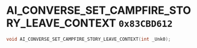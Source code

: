 # AI_CONVERSE_SET_CAMPFIRE_STORY_LEAVE_CONTEXT `0x83CBD612`

```cpp
void AI_CONVERSE_SET_CAMPFIRE_STORY_LEAVE_CONTEXT(int _Unk0);
```